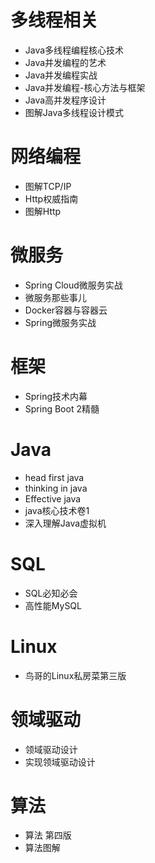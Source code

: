 # 多线程相关
- Java多线程编程核心技术
- Java并发编程的艺术
- Java并发编程实战
- Java并发编程-核心方法与框架
- Java高并发程序设计
- 图解Java多线程设计模式
# 网络编程
- 图解TCP/IP
- Http权威指南
- 图解Http
# 微服务
- Spring Cloud微服务实战
- 微服务那些事儿 
- Docker容器与容器云
- Spring微服务实战
# 框架
- Spring技术内幕
- Spring Boot 2精髓
# Java
- head first java
- thinking in java
- Effective java
- java核心技术卷1
- 深入理解Java虚拟机
# SQL
- SQL必知必会
- 高性能MySQL
# Linux
- 鸟哥的Linux私房菜第三版
# 领域驱动
- 领域驱动设计
- 实现领域驱动设计
# 算法
- 算法 第四版
- 算法图解
































